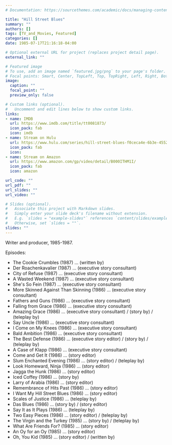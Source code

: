 ```yaml
---
# Documentation: https://sourcethemes.com/academic/docs/managing-content/

title: "Hill Street Blues"
summary: ""
authors: []
tags: [TV_and_Movies, Featured]
categories: []
date: 1985-07-17T21:16:18-04:00

# Optional external URL for project (replaces project detail page).
external_link: ""

# Featured image
# To use, add an image named `featured.jpg/png` to your page's folder.
# Focal points: Smart, Center, TopLeft, Top, TopRight, Left, Right, BottomLeft, Bottom, BottomRight.
image:
  caption: ""
  focal_point: ""
  preview_only: false

# Custom links (optional).
#   Uncomment and edit lines below to show custom links.
links:
- name: IMDB
  url: https://www.imdb.com/title/tt0081873/
  icon_pack: fab
  icon: imdb
- name: Stream on Hulu
  url: https://www.hulu.com/series/hill-street-blues-f0ceca4e-6b3e-4552-9472-f95e27ef0227
  icon_pack: fab
  icon:
- name: Stream on Amazon
  url: https://www.amazon.com/gp/video/detail/B000ITHM1I/
  icon_pack: fab
  icon: amazon

url_code: ""
url_pdf: ""
url_slides: ""
url_video: ""

# Slides (optional).
#   Associate this project with Markdown slides.
#   Simply enter your slide deck's filename without extension.
#   E.g. `slides = "example-slides"` references `content/slides/example-slides.md`.
#   Otherwise, set `slides = ""`.
slides: ""
---
```


Writer and producer, 1985-1987.

Episodes:

- The Cookie Crumbles (1987) ... (written by)
- Der Roachenkavalier (1987) ... (executive story consultant)
- City of Refuse (1987) ... (executive story consultant)
- A Wasted Weekend (1987) ... (executive story consultant)
- She's So Fein (1987) ... (executive story consultant)
- More Skinned Against Than Skinning (1986) ... (executive story consultant)
- Fathers and Guns (1986) ... (executive story consultant)
- Falling from Grace (1986) ... (executive story consultant)
- Amazing Grace (1986) ... (executive story consultant) / (story by) / (teleplay by)
- Say Uncle (1986) ... (executive story consultant)
- I Come on My Knees (1986) ... (executive story consultant)
- Bald Ambition (1986) ... (executive story consultant)
- The Best Defense (1986) ... (executive story editor) / (story by) / (teleplay by)
- A Case of Klapp (1986) ... (executive story consultant)
- Come and Get It (1986) ... (story editor)
- Slum Enchanted Evening (1986) ... (story editor) / (teleplay by)
- Look Homeward, Ninja (1986) ... (story editor)
- Jagga the Hunk (1986) ... (story editor)
- Iced Coffey (1986) ... (story by)
- Larry of Arabia (1986) ... (story editor)
- Remembrance of Hits Past (1986) ... (story editor)
- I Want My Hill Street Blues (1986) ... (story editor)
- Scales of Justice (1986) ... (teleplay by)
- Das Blues (1986) ... (story by) / (story editor)
- Say It as It Plays (1986) ... (teleplay by)
- Two Easy Pieces (1986) ... (story editor) / (teleplay by)
- The Virgin and the Turkey (1985) ... (story by) / (teleplay by)
- What Are Friends For? (1985) ... (story editor)
- An Oy for an Oy (1985) ... (story editor)
- Oh, You Kid (1985) ... (story editor) / (written by)